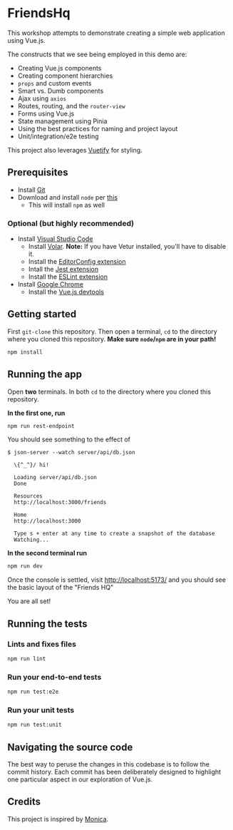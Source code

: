 # FriendsHq

This workshop attempts to demonstrate creating a simple web application using Vue.js.

The constructs that we see being employed in this demo are:

- Creating Vue.js components
- Creating component hierarchies
- `props` and custom events
- Smart vs. Dumb components
- Ajax using `axios`
- Routes, routing, and the `router-view`
- Forms using Vue.js
- State management using Pinia
- Using the best practices for naming and project layout
- Unit/integration/e2e testing

This project also leverages [Vuetify](https://vuetifyjs.com/en/) for styling.

## Prerequisites

- Install [Git](https://git-scm.com/downloads)
- Download and install `node` per [this](https://nodejs.org/en/download/)
  - This will install `npm` as well

### Optional (but highly recommended)

- Install [Visual Studio Code](https://code.visualstudio.com/)
  - Install [Volar](https://marketplace.visualstudio.com/items?itemName=Vue.volar).
    **Note:** If you have Vetur installed, you'll have to disable it.
  - Install the [EditorConfig extension](https://marketplace.visualstudio.com/items?itemName=EditorConfig.EditorConfig)
  - Intall the [Jest extension](https://marketplace.visualstudio.com/items?itemName=Orta.vscode-jest)
  - Install the [ESLint extension](https://marketplace.visualstudio.com/items?itemName=dbaeumer.vscode-eslint)
- Install [Google Chrome](https://www.google.com/chrome/index.html)
  - Install the [Vue.js devtools](https://chrome.google.com/webstore/detail/vuejs-devtools/nhdogjmejiglipccpnnnanhbledajbpd?hl=en)

## Getting started

First `git-clone` this repository.
Then open a terminal, `cd` to the directory where you cloned this repository.
**Make sure `node`/`npm` are in your path!**

```bash
npm install
```

## Running the app

Open **two** terminals.
In both `cd` to the directory where you cloned this repository.

**In the first one, run**

```bash
npm run rest-endpoint
```

You should see something to the effect of

```
$ json-server --watch server/api/db.json

  \{^_^}/ hi!

  Loading server/api/db.json
  Done

  Resources
  http://localhost:3000/friends

  Home
  http://localhost:3000

  Type s + enter at any time to create a snapshot of the database
  Watching...
```

**In the second terminal run**

```bash
npm run dev
```

Once the console is settled, visit [http://localhost:5173/](http://localhost:5173/) and you should see the basic layout of the "Friends HQ"

You are all set!

## Running the tests

### Lints and fixes files

```bash
npm run lint
```

### Run your end-to-end tests

```bash
npm run test:e2e
```

### Run your unit tests

```bash
npm run test:unit
```

## Navigating the source code

The best way to peruse the changes in this codebase is to follow the commit history.
Each commit has been deliberately designed to highlight one particular aspect in our exploration of Vue.js.

## Credits

This project is inspired by [Monica](https://github.com/monicahq/monica).

